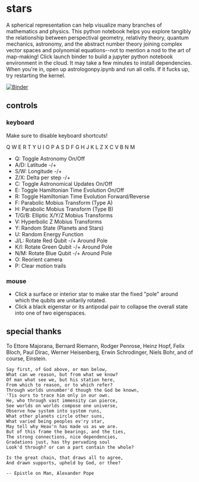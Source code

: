 # stars

A spherical representation can help visualize many branches of mathematics and physics. This python notebook helps you explore tangibly the relationship between perspectival geometry, relativity theory, quantum mechanics, astronomy, and the abstract number theory joining complex vector spaces and polynomial equations--not to mention a nod to the art of map-making! Click launch binder to build a jupyter python notebook environment in the cloud. It may take a few minutes to install dependencies. When you're in, open up astrologonpy.ipynb and run all cells. If it fucks up, try restarting the kernel. 

[![Binder](https://mybinder.org/badge.svg)](https://mybinder.org/v2/gh/heyredhat/stars/master)

## controls

### keyboard

Make sure to disable keyboard shortcuts!

Q W E R T Y U I O P
 A S D F G H J K L
  Z X C V B N M
  
- Q: Toggle Astronomy On/Off
- A/D: Latitude -/+
- S/W: Longitude -/+
- Z/X: Delta per step -/+
- C: Toggle Astronomical Updates On/Off
- E: Toggle Hamiltonian Time Evolution On/Off
- R: Toggle Hamiltonian Time Evolution Forward/Reverse
- F: Parabolic Mobius Transform (Type A)
- H: Parabolic Mobius Transform (Type B)
- T/G/B: Elliptic X/Y/Z Mobius Transforms
- V: Hyperbolic Z Mobius Transforms
- Y: Random State (Planets and Stars)
- U: Random Energy Function
- J/L: Rotate Red Qubit -/+ Around Pole
- K/I: Rotate Green Qubit -/+ Around Pole
- N/M: Rotate Blue Qubit -/+ Around Pole
- O: Reorient camera
- P: Clear motion trails

### mouse

- Click a surface or interior star to make star the fixed "pole" around which the qubits are unitarily rotated.
- Click a black eigenstar or its antipodal pair to collapse the overall state into one of two eigenspaces.

## special thanks

To Ettore Majorana, Bernard Riemann, Rodger Penrose, Heinz Hopf, Felix Bloch, Paul Dirac, Werner Heisenberg, Erwin Schrodinger, Niels Bohr, and of course, Einstein.

```
Say first, of God above, or man below, 
What can we reason, but from what we know? 
Of man what see we, but his station here, 
From which to reason, or to which refer? 
Through worlds unnumber'd though the God be known, 
'Tis ours to trace him only in our own. 
He, who through vast immensity can pierce, 
See worlds on worlds compose one universe, 
Observe how system into system runs, 
What other planets circle other suns, 
What varied being peoples ev'ry star, 
May tell why Heav'n has made us as we are. 
But of this frame the bearings, and the ties, 
The strong connections, nice dependencies, 
Gradations just, has thy pervading soul 
Look'd through? or can a part contain the whole? 

Is the great chain, that draws all to agree, 
And drawn supports, upheld by God, or thee? 

-- Epistle on Man, Alexander Pope
```
